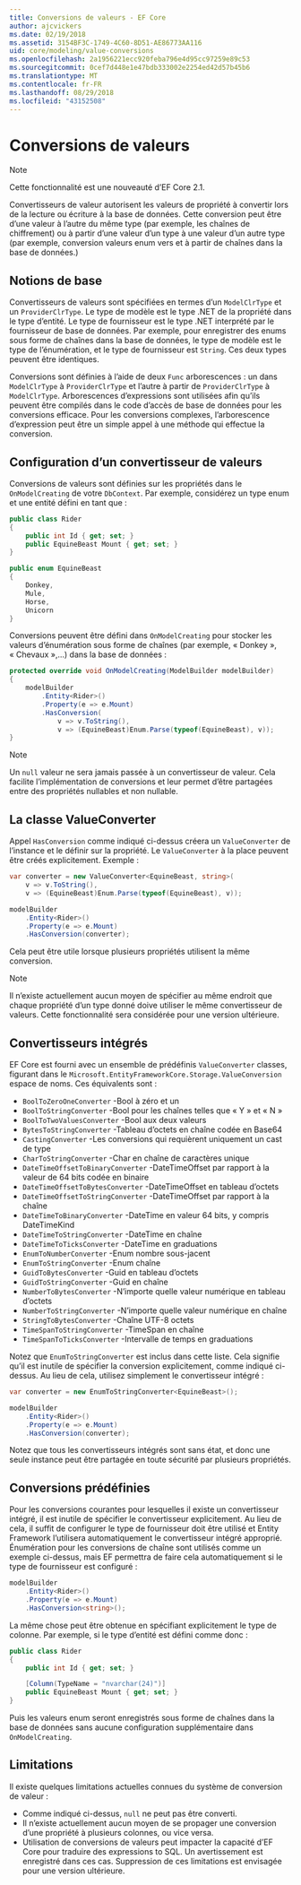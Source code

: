 ```yaml
---
title: Conversions de valeurs - EF Core
author: ajcvickers
ms.date: 02/19/2018
ms.assetid: 3154BF3C-1749-4C60-8D51-AE86773AA116
uid: core/modeling/value-conversions
ms.openlocfilehash: 2a1956221ecc920feba796e4d95cc97259e89c53
ms.sourcegitcommit: 0cef7d448e1e47bdb333002e2254ed42d57b45b6
ms.translationtype: MT
ms.contentlocale: fr-FR
ms.lasthandoff: 08/29/2018
ms.locfileid: "43152508"
---
```

# <a name="value-conversions"></a>Conversions de valeurs

> [!NOTE]  
> Cette fonctionnalité est une nouveauté d’EF Core 2.1.

Convertisseurs de valeur autorisent les valeurs de propriété à convertir lors de la lecture ou écriture à la base de données. Cette conversion peut être d’une valeur à l’autre du même type (par exemple, les chaînes de chiffrement) ou à partir d’une valeur d’un type à une valeur d’un autre type (par exemple, conversion valeurs enum vers et à partir de chaînes dans la base de données.)

## <a name="fundamentals"></a>Notions de base

Convertisseurs de valeurs sont spécifiées en termes d’un `ModelClrType` et un `ProviderClrType`. Le type de modèle est le type .NET de la propriété dans le type d’entité. Le type de fournisseur est le type .NET interprété par le fournisseur de base de données. Par exemple, pour enregistrer des enums sous forme de chaînes dans la base de données, le type de modèle est le type de l’énumération, et le type de fournisseur est `String`. Ces deux types peuvent être identiques.

Conversions sont définies à l’aide de deux `Func` arborescences : un dans `ModelClrType` à `ProviderClrType` et l’autre à partir de `ProviderClrType` à `ModelClrType`. Arborescences d’expressions sont utilisées afin qu’ils peuvent être compilés dans le code d’accès de base de données pour les conversions efficace. Pour les conversions complexes, l’arborescence d’expression peut être un simple appel à une méthode qui effectue la conversion.

## <a name="configuring-a-value-converter"></a>Configuration d’un convertisseur de valeurs

Conversions de valeurs sont définies sur les propriétés dans le `OnModelCreating` de votre `DbContext`. Par exemple, considérez un type enum et une entité défini en tant que :
``` csharp
public class Rider
{
    public int Id { get; set; }
    public EquineBeast Mount { get; set; }
}

public enum EquineBeast
{
    Donkey,
    Mule,
    Horse,
    Unicorn
}
```
Conversions peuvent être défini dans `OnModelCreating` pour stocker les valeurs d’énumération sous forme de chaînes (par exemple, « Donkey », « Chevaux »,...) dans la base de données :
``` csharp
protected override void OnModelCreating(ModelBuilder modelBuilder)
{
    modelBuilder
        .Entity<Rider>()
        .Property(e => e.Mount)
        .HasConversion(
            v => v.ToString(),
            v => (EquineBeast)Enum.Parse(typeof(EquineBeast), v));
}
```
> [!NOTE]  
> Un `null` valeur ne sera jamais passée à un convertisseur de valeur. Cela facilite l’implémentation de conversions et leur permet d’être partagées entre des propriétés nullables et non nullable.

## <a name="the-valueconverter-class"></a>La classe ValueConverter

Appel `HasConversion` comme indiqué ci-dessus créera un `ValueConverter` de l’instance et le définir sur la propriété. Le `ValueConverter` à la place peuvent être créés explicitement. Exemple :
``` csharp
var converter = new ValueConverter<EquineBeast, string>(
    v => v.ToString(),
    v => (EquineBeast)Enum.Parse(typeof(EquineBeast), v));

modelBuilder
    .Entity<Rider>()
    .Property(e => e.Mount)
    .HasConversion(converter);
```
Cela peut être utile lorsque plusieurs propriétés utilisent la même conversion.

> [!NOTE]  
> Il n’existe actuellement aucun moyen de spécifier au même endroit que chaque propriété d’un type donné doive utiliser le même convertisseur de valeurs. Cette fonctionnalité sera considérée pour une version ultérieure.

## <a name="built-in-converters"></a>Convertisseurs intégrés

EF Core est fourni avec un ensemble de prédéfinis `ValueConverter` classes, figurant dans le `Microsoft.EntityFrameworkCore.Storage.ValueConversion` espace de noms. Ces équivalents sont :
* `BoolToZeroOneConverter` -Bool à zéro et un
* `BoolToStringConverter` -Bool pour les chaînes telles que « Y » et « N »
* `BoolToTwoValuesConverter` -Bool aux deux valeurs
* `BytesToStringConverter` -Tableau d’octets en chaîne codée en Base64
* `CastingConverter` -Les conversions qui requièrent uniquement un cast de type
* `CharToStringConverter` -Char en chaîne de caractères unique
* `DateTimeOffsetToBinaryConverter` -DateTimeOffset par rapport à la valeur de 64 bits codée en binaire
* `DateTimeOffsetToBytesConverter` -DateTimeOffset en tableau d’octets
* `DateTimeOffsetToStringConverter` -DateTimeOffset par rapport à la chaîne
* `DateTimeToBinaryConverter` -DateTime en valeur 64 bits, y compris DateTimeKind
* `DateTimeToStringConverter` -DateTime en chaîne
* `DateTimeToTicksConverter` -DateTime en graduations
* `EnumToNumberConverter` -Enum nombre sous-jacent
* `EnumToStringConverter` -Enum chaîne
* `GuidToBytesConverter` -Guid en tableau d’octets
* `GuidToStringConverter` -Guid en chaîne
* `NumberToBytesConverter` -N’importe quelle valeur numérique en tableau d’octets
* `NumberToStringConverter` -N’importe quelle valeur numérique en chaîne
* `StringToBytesConverter` -Chaîne UTF-8 octets
* `TimeSpanToStringConverter` -TimeSpan en chaîne
* `TimeSpanToTicksConverter` -Intervalle de temps en graduations

Notez que `EnumToStringConverter` est inclus dans cette liste. Cela signifie qu’il est inutile de spécifier la conversion explicitement, comme indiqué ci-dessus. Au lieu de cela, utilisez simplement le convertisseur intégré :
``` csharp
var converter = new EnumToStringConverter<EquineBeast>();

modelBuilder
    .Entity<Rider>()
    .Property(e => e.Mount)
    .HasConversion(converter);
```
Notez que tous les convertisseurs intégrés sont sans état, et donc une seule instance peut être partagée en toute sécurité par plusieurs propriétés.

## <a name="pre-defined-conversions"></a>Conversions prédéfinies

Pour les conversions courantes pour lesquelles il existe un convertisseur intégré, il est inutile de spécifier le convertisseur explicitement. Au lieu de cela, il suffit de configurer le type de fournisseur doit être utilisé et Entity Framework l’utilisera automatiquement le convertisseur intégré approprié. Énumération pour les conversions de chaîne sont utilisés comme un exemple ci-dessus, mais EF permettra de faire cela automatiquement si le type de fournisseur est configuré :
``` csharp
modelBuilder
    .Entity<Rider>()
    .Property(e => e.Mount)
    .HasConversion<string>();
```
La même chose peut être obtenue en spécifiant explicitement le type de colonne. Par exemple, si le type d’entité est défini comme donc :
``` csharp
public class Rider
{
    public int Id { get; set; }

    [Column(TypeName = "nvarchar(24)")]
    public EquineBeast Mount { get; set; }
}
```
Puis les valeurs enum seront enregistrés sous forme de chaînes dans la base de données sans aucune configuration supplémentaire dans `OnModelCreating`.

## <a name="limitations"></a>Limitations

Il existe quelques limitations actuelles connues du système de conversion de valeur :
* Comme indiqué ci-dessus, `null` ne peut pas être converti.
* Il n’existe actuellement aucun moyen de se propager une conversion d’une propriété à plusieurs colonnes, ou vice versa.
* Utilisation de conversions de valeurs peut impacter la capacité d’EF Core pour traduire des expressions to SQL. Un avertissement est enregistré dans ces cas.
Suppression de ces limitations est envisagée pour une version ultérieure.
